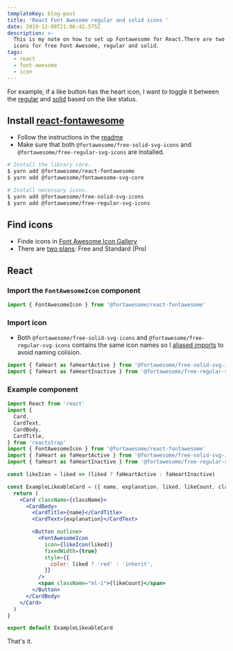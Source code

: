 ```yaml
---
templateKey: blog-post
title: 'React Font Awesome regular and solid icons '
date: 2019-12-08T21:06:42.575Z
description: >-
  This is my note on how to set up Fontawesome for React.There are two types of
  icons for free Font Awesome, regular and solid.
tags:
  - react
  - font-awesome
  - icon
---
```

For example, if a like button has the heart icon, I want to toggle it between the [regular](https://fontawesome.com/icons/heart?style=regular) and [solid](https://fontawesome.com/icons/heart?style=solid) based on the like status.

## Install [react-fontawesome](https://github.com/FortAwesome/react-fontawesome)

- Follow the instructions in the [readme](https://github.com/FortAwesome/react-fontawesome#installation) 
- Make sure that both `@fortawesome/free-solid-svg-icons` and `@fortawesome/free-regular-svg-icons` are installed.

```sh
# Install the library core.
$ yarn add @fortawesome/react-fontawesome
$ yarn add @fortawesome/fontawesome-svg-core
```

```sh
# Install necessary icons.
$ yarn add @fortawesome/free-solid-svg-icons
$ yarn add @fortawesome/free-regular-svg-icons
```

## Find icons

- Finde icons in [Font Awesome Icon Gallery](https://fontawesome.com/icons?d=gallery)
- There are [two plans](https://fontawesome.com/plans): Free and Standard (Pro)

## React

### Import the `FontAwesomeIcon` component

```js
import { FontAwesomeIcon } from '@fortawesome/react-fontawesome'
```

### Import icon

- Both `@fortawesome/free-solid-svg-icons` and `@fortawesome/free-regular-svg-icons` contains the same icon names so I [aliased imports](https://developer.mozilla.org/en-US/docs/Web/JavaScript/Reference/Statements/import) to avoid naming colision.

```js
import { faHeart as faHeartActive } from '@fortawesome/free-solid-svg-icons'
import { faHeart as faHeartInactive } from '@fortawesome/free-regular-svg-icons'
```

### Example component

```jsx
import React from 'react'
import {
  Card,
  CardText,
  CardBody,
  CardTitle,
} from 'reactstrap'
import { FontAwesomeIcon } from '@fortawesome/react-fontawesome'
import { faHeart as faHeartActive } from '@fortawesome/free-solid-svg-icons'
import { faHeart as faHeartInactive } from '@fortawesome/free-regular-svg-icons'

const likeIcon = liked => (liked ? faHeartActive : faHeartInactive)

const ExampleLikeableCard = ({ name, explanation, liked, likeCount, className = '' }) => {
  return (
    <Card className={className}>
      <CardBody>
        <CardTitle>{name}</CardTitle>
        <CardText>{explanation}</CardText>

        <Button outline>
          <FontAwesomeIcon
            icon={likeIcon(liked)}
            fixedWidth={true}
            style={{
              color: liked ? 'red' : 'inherit',
            }}
          />
          <span className="ml-1">{likeCount}</span>
        </Button>
      </CardBody>
    </Card>
  )
}

export default ExampleLikeableCard
```


That's it.
